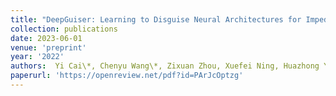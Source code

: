 ```yaml
---
title: "DeepGuiser: Learning to Disguise Neural Architectures for Impeding Adversarial Transfer Attacks"
collection: publications
date: 2023-06-01
venue: 'preprint'
year: '2022'
authors:  Yi Cai\*, Chenyu Wang\*, Zixuan Zhou, Xuefei Ning, Huazhong Yang, and Yu Wang
paperurl: 'https://openreview.net/pdf?id=PArJcOptzg'
---
```

